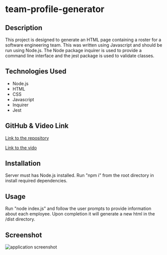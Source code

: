# team-profile-generator

## Description

This project is designed to generate an HTML page containing a roster for a software engineering team.  This was written using Javascript and should be run using Node.js.  The Node package inquirer is used to provide a command line interface and the jest package is used to validate classes.

## Technologies Used
 * Node.js
 * HTML
 * CSS
 * Javascript
 * Inquirer
 * Jest

 ## GitHub & Video Link

 [Link to the repository]()

 [Link to the vido]()

 ## Installation

 Server must has Node.js installed.  Run "npm i" from the root directory in install required dependencies.

 ## Usage

 Run "node index.js" and follow the user prompts to provide information about each employee.  Upon completion it will generate a new html in the /dist directory.

 ## Screenshot
 ![application screenshot]()